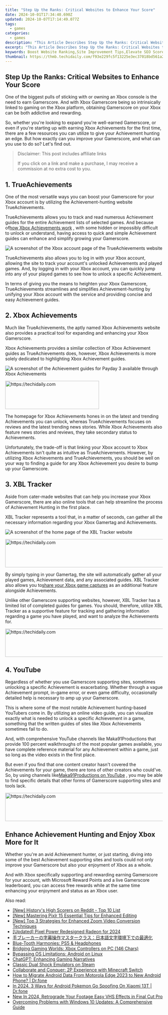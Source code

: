 ```yaml
---
title: "Step Up the Ranks: Critical Websites to Enhance Your Score"
date: 2024-10-01T17:34:40.690Z
updated: 2024-10-07T17:14:49.077Z
tags:
  - games
categories:
  - games
description: "This Article Describes Step Up the Ranks: Critical Websites to Enhance Your Score"
excerpt: "This Article Describes Step Up the Ranks: Critical Websites to Enhance Your Score"
keywords: Boost Website Ranking,Site Improvement Tips,Elevate SEO Scores,High-Ranking Websites,Enhance Online Visibility,Upgrade Search Results,Top SEO Sites Guide
thumbnail: https://thmb.techidaily.com/f93e229fc5f13225e3ec37018bd561a2847508d52fab174783650da2991d3824.jpg
---
```


## Step Up the Ranks: Critical Websites to Enhance Your Score

 One of the biggest pulls of sticking with or owning an Xbox console is the need to earn Gamerscore. And with Xbox Gamerscore being so intrinsically linked to gaming on the Xbox platform, obtaining Gamerscore on your Xbox can be both addictive and rewarding.

 So, whether you're looking to expand you're well-earned Gamerscore, or even if you're starting up with earning Xbox Achievements for the first time, there are a few resources you can utilize to give your Achievement hunting an edge. But how exactly can you improve your Gamerscore, and what can you use to do so? Let's find out.

>  Disclaimer: This post includes affiliate links
>
>  If you click on a link and make a purchase, I may receive a commission at no extra cost to you.
>

## 1. TrueAchievements

 One of the most versatile ways you can boost your Gamerscore for your Xbox account is by utilizing the Achievement-hunting website TrueAchievements.

 TrueAchievements allows you to track and read numerous Achievement guides for the entire Achievement lists of selected games. And because of[how Xbox Achievements work](https://www.makeuseof.com/tag/xbox-achievements-beginners-guide/) , with some hidden or impossibly difficult to unlock or understand, having access to quick and simple Achievement guides can enhance and simplify growing your Gamerscore.

![A screenshot of the Xbox account page of the TrueAchievements website](https://static1.makeuseofimages.com/wordpress/wp-content/uploads/2023/09/screenshot-2935-1.jpg)

 TrueAchievements also allows you to log in with your Xbox account, allowing the site to track your account's unlocked Achievements and played games. And, by logging in with your Xbox account, you can quickly jump into any of your played games to see how to unlock a specific Achievement.

 In terms of giving you the means to heighten your Xbox Gamerscore, TrueAchievements streamlines and simplifies Achievement-hunting by unifying your Xbox account with the service and providing concise and easy Achievement guides.

## 2. Xbox Achievements

 Much like TrueAchievements, the aptly named Xbox Achievements website also provides a practical tool for expanding and enhancing your Xbox Gamerscore.

 Xbox Achievements provides a similar collection of Xbox Achievement guides as TrueAchievements does, however, Xbox Achievements is more solely dedicated to highlighting Xbox Achievement guides.

![A screenshot of the Achievement guides for Payday 3 available through Xbox Achievements](https://static1.makeuseofimages.com/wordpress/wp-content/uploads/2023/09/screenshot-2942.jpg)

<!-- affiliate ads begin -->
<a href="https://aligracehair.sjv.io/c/5597632/1925565/19272" target="_top" id="1925565">
  <img src="//a.impactradius-go.com/display-ad/19272-1925565" border="0" alt="https://techidaily.com" width="300" height="90"/>
</a>
<img height="0" width="0" src="https://aligracehair.sjv.io/i/5597632/1925565/19272" style="position:absolute;visibility:hidden;" border="0" />
<!-- affiliate ads end -->

 The homepage for Xbox Achievements hones in on the latest and trending Achievements you can unlock, whereas TrueAchievements focuses on reviews and the latest trending news stories. While Xbox Achievements also feature news stories and reviews, they take secondary status to Achievements.

 Unfortunately, the trade-off is that linking your Xbox account to Xbox Achievements isn't quite as intuitive as TrueAchievements. However, by utilizing Xbox Achievements and TrueAchievements, you should be well on your way to finding a guide for any Xbox Achievement you desire to bump up your Gamerscore.

## 3. XBL Tracker

 Aside from cater-made websites that can help you increase your Xbox Gamerscore, there are also online tools that can help streamline the process of Achievement Hunting in the first place.

 XBL Tracker represents a tool that, in a matter of seconds, can gather all the necessary information regarding your Xbox Gamertag and Achievements.

![A screenshot of the home page of the XBL Tracker website](https://static1.makeuseofimages.com/wordpress/wp-content/uploads/2023/09/screenshot-2945.jpg)

<!-- affiliate ads begin -->
<a href="https://unicoeye.pxf.io/c/5597632/2134228/18498" target="_top" id="2134228">
  <img src="//a.impactradius-go.com/display-ad/18498-2134228" border="0" alt="https://techidaily.com" width="728" height="90"/>
</a>
<img height="0" width="0" src="https://unicoeye.pxf.io/i/5597632/2134228/18498" style="position:absolute;visibility:hidden;" border="0" />
<!-- affiliate ads end -->

 By simply typing in your Gamertag, the site will automatically gather all your played games, Achievement data, and any associated guides. XBL Tracker also allows you to[share your Xbox game captures](https://www.makeuseof.com/capture-share-screenshots-videos-xbox-series-x/) as an additional feature alongside Achievements.

 Unlike other Gamerscore supporting websites, however, XBL Tracker has a limited list of completed guides for games. You should, therefore, utilize XBL Tracker as a supportive feature for tracking and gathering information regarding a game you have played, and want to analyze the Achievements for.

<!-- affiliate ads begin -->
<a href="https://aligracehair.sjv.io/c/5597632/1959712/19272" target="_top" id="1959712">
  <img src="//a.impactradius-go.com/display-ad/19272-1959712" border="0" alt="https://techidaily.com" width="728" height="90"/>
</a>
<img height="0" width="0" src="https://aligracehair.sjv.io/i/5597632/1959712/19272" style="position:absolute;visibility:hidden;" border="0" />
<!-- affiliate ads end -->

## 4. YouTube

 Regardless of whether you use Gamerscore supporting sites, sometimes unlocking a specific Achievement is exacerbating. Whether through a vague Achievement prompt, in-game error, or even game difficulty, occasionally detailed help is necessary to amp up your Gamerscore.

 This is where some of the most notable Achievement hunting-based YouTubers come in. By utilizing an online video guide, you can visualize exactly what is needed to unlock a specific Achievement in a game, something that the written guides of sites like Xbox Achievements sometimes fail to do.

 And, with comprehensive YouTube channels like Maka91Productions that provide 100 percent walkthroughs of the most popular games available, you have complete reference material for any Achievement within a game, just so long as the video exists in the first place.

 But even if you find that one content creator hasn't covered the Achievements for your game, there are tons of other creators who could've. So, by using channels like[Maka91Productions on YouTube](https://www.youtube.com/@Maka91Productions/featured) , you may be able to find specific details that other forms of Gamerscore supporting sites and tools lack.

<!-- affiliate ads begin -->
<a href="https://appsumo.8odi.net/c/5597632/2144281/7443" target="_top" id="2144281">
  <img src="//a.impactradius-go.com/display-ad/7443-2144281" border="0" alt="https://techidaily.com" width="728" height="90"/>
</a>
<img height="0" width="0" src="https://appsumo.8odi.net/i/5597632/2144281/7443" style="position:absolute;visibility:hidden;" border="0" />
<!-- affiliate ads end -->

## Enhance Achievement Hunting and Enjoy Xbox More for It

 Whether you're an avid Achievement hunter, or just starting, diving into some of the best Achievement supporting sites and tools could not only improve your Gamerscore but also your enjoyment of Xbox as a whole.

 And with Xbox specifically supporting and rewarding earning Gamerscore for your account, with Microsoft Reward Points and a live Gamerscore leaderboard, you can access free rewards while at the same time enhancing your enjoyment and status as an Xbox user.

<ins class="adsbygoogle"
     style="display:block"
     data-ad-format="autorelaxed"
     data-ad-client="ca-pub-7571918770474297"
     data-ad-slot="1223367746"></ins>

<ins class="adsbygoogle"
     style="display:block"
     data-ad-client="ca-pub-7571918770474297"
     data-ad-slot="8358498916"
     data-ad-format="auto"
     data-full-width-responsive="true"></ins>

<span class="atpl-alsoreadstyle">Also read:</span>
<div><ul>
<li><a href="https://article-tips.techidaily.com/new-historys-high-scorers-on-reddit-top-10-list/"><u>[New] History's High Scorers on Reddit - Top 10 List</u></a></li>
<li><a href="https://extra-skills.techidaily.com/new-mastering-pixlr-15-essential-tips-for-enhanced-editing/"><u>[New] Mastering Pixlr 15 Essential Tips for Enhanced Editing</u></a></li>
<li><a href="https://some-skills.techidaily.com/new-top-3-strategies-for-enhanced-zoom-video-conversion-techniques/"><u>[New] Top 3 Strategies for Enhanced Zoom Video Conversion Techniques</u></a></li>
<li><a href="https://digital-screen-recording.techidaily.com/updated-pixel-power-redesigned-radeon-for-2024/"><u>[Updated] Pixel Power Redesigned Radeon for 2024</u></a></li>
<li><a href="https://blog-min.techidaily.com/5oml44ow44os44o844kr44o844gu5a2x5bmv5pon5l2c44oe44k544k44o844kv44op44k577ya5pel5pys6kqe5pah5a2x55kw5akd5lil44gn44gu5pya6ygp5yyw/"><u>手ブレーカーの字幕操作マスタークラス：日本語文字環境下での最適化</u></a></li>
<li><a href="https://games-able.techidaily.com/blue-tooth-harmonies-ps5-and-headphones/"><u>Blue-Tooth Harmonies: PS5 & Headphones</u></a></li>
<li><a href="https://games-able.techidaily.com/bridging-gaming-worlds-xbox-controllers-on-pc-146-chars/"><u>Bridging Gaming Worlds: Xbox Controllers on PC (146 Chars)</u></a></li>
<li><a href="https://games-able.techidaily.com/bypassing-os-limitations-android-on-linux/"><u>Bypassing OS Limitations: Android on Linux</u></a></li>
<li><a href="https://games-able.techidaily.com/chatgpt-enhancing-gaming-narratives/"><u>ChatGPT: Enhancing Gaming Narratives</u></a></li>
<li><a href="https://games-able.techidaily.com/classic-dual-shock-emulators-on-steam/"><u>Classic Dual Shock Emulators on Steam</u></a></li>
<li><a href="https://games-able.techidaily.com/collaborate-and-conquer-2p-experience-with-minecraft-switch/"><u>Collaborate and Conquer: 2P Experience with Minecraft Switch</u></a></li>
<li><a href="https://blog-min.techidaily.com/how-to-migrate-android-data-from-motorola-edge-2023-to-new-android-phone-drfone-by-drfone-transfer-from-android-transfer-from-android/"><u>How to Migrate Android Data From Motorola Edge 2023 to New Android Phone? | Dr.fone</u></a></li>
<li><a href="https://android-pokemon-go.techidaily.com/in-2024-3-ways-for-android-pokemon-go-spoofing-on-xiaomi-13t-drfone-by-drfone-virtual-android/"><u>In 2024, 3 Ways for Android Pokemon Go Spoofing On Xiaomi 13T | Dr.fone</u></a></li>
<li><a href="https://video-creation-software.techidaily.com/new-in-2024-retrograde-your-footage-easy-vhs-effects-in-final-cut-pro/"><u>New In 2024, Retrograde Your Footage Easy VHS Effects in Final Cut Pro</u></a></li>
<li><a href="https://common-error.techidaily.com/overcoming-problems-with-windows-10-updates-a-comprehensive-guide/"><u>Overcoming Problems with Windows 10 Updates: A Comprehensive Guide</u></a></li>
</ul></div>

